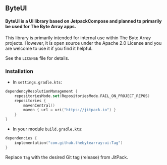## ByteUI

#### ByteUI is a UI library based on JetpackCompose and planned to primarily be used for The Byte Array apps.

This library is primarily intended for internal use within The Byte Array projects. However, it is open source under the Apache 2.0 License and you are welcome to use it if you find it helpful.

See the `LICENSE` file for details.

### Installation

- In `settings.gradle.kts`:

```kotlin
dependencyResolutionManagement {
    repositoriesMode.set(RepositoriesMode.FAIL_ON_PROJECT_REPOS)
    repositories {
        mavenCentral()
        maven { url = uri("https://jitpack.io") }
    }
}
```

- In your module `build.gradle.kts`:

```kotlin
dependencies {
    implementation("com.github.thebytearray:ui:Tag")
}
```

Replace `Tag` with the desired Git tag (release) from JitPack.
